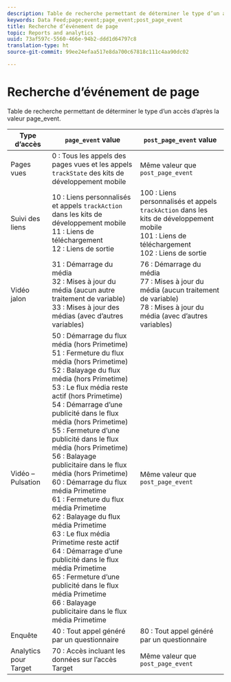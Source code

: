 ```yaml
---
description: Table de recherche permettant de déterminer le type d’un accès d’après la valeur page_event.
keywords: Data Feed;page;event;page_event;post_page_event
title: Recherche d’événement de page
topic: Reports and analytics
uuid: 73af597c-5560-466e-94b2-ddd1d64797c8
translation-type: ht
source-git-commit: 99ee24efaa517e8da700c67818c111c4aa90dc02

---
```



# Recherche d’événement de page

Table de recherche permettant de déterminer le type d’un accès d’après la valeur page_event.

| Type d’accès | `page_event` value | `post_page_event` value |
| --- | --- | --- |
| Pages vues | 0 : Tous les appels des pages vues et les appels `trackState` des kits de développement mobile | Même valeur que `post_page_event` |
| Suivi des liens | 10 : Liens personnalisés et appels `trackAction` dans les kits de développement mobile<br>11 : Liens de téléchargement<br>12 : Liens de sortie | 100 : Liens personnalisés et appels `trackAction` dans les kits de développement mobile<br>101 : Liens de téléchargement<br>102 : Liens de sortie |
| Vidéo jalon | 31 : Démarrage du média<br>32 : Mises à jour du média (aucun autre traitement de variable)<br>33 : Mises à jour des médias (avec d’autres variables) | 76 : Démarrage du média<br>77 : Mises à jour du média (aucun traitement de variable)<br>78 : Mises à jour du média (avec d’autres variables) |
| Vidéo – Pulsation | 50 : Démarrage du flux média (hors Primetime)<br>51 : Fermeture du flux média (hors Primetime)<br>52 : Balayage du flux média (hors Primetime)<br>53 : Le flux média reste actif (hors Primetime)<br>54 : Démarrage d’une publicité dans le flux média (hors Primetime)<br>55 : Fermeture d’une publicité dans le flux média (hors Primetime)<br>56 : Balayage publicitaire dans le flux média (hors Primetime)<br>60 : Démarrage du flux média Primetime<br>61 : Fermeture du flux média Primetime<br>62 : Balayage du flux média Primetime<br>63 : Le flux média Primetime reste actif<br>64 : Démarrage d’une publicité dans le flux média Primetime<br>65 : Fermeture d’une publicité dans le flux média Primetime<br>66 : Balayage publicitaire dans le flux média Primetime | Même valeur que `post_page_event` |
| Enquête | 40 : Tout appel généré par un questionnaire | 80 : Tout appel généré par un questionnaire |
| Analytics pour Target | 70 : Accès incluant les données sur l’accès Target | Même valeur que `post_page_event` |
